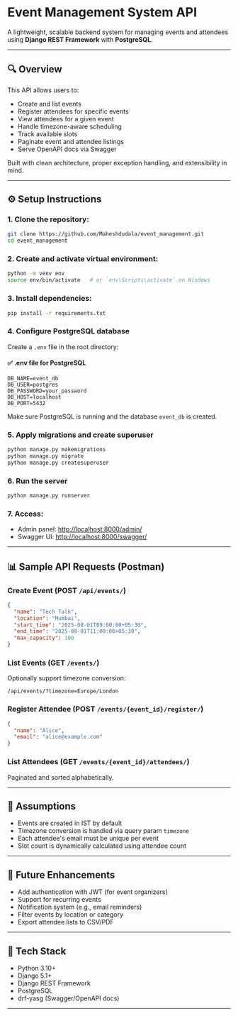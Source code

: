 # Event Management System API

A lightweight, scalable backend system for managing events and attendees using **Django REST Framework** with **PostgreSQL**.

---

## 🔍 Overview

This API allows users to:

* Create and list events
* Register attendees for specific events
* View attendees for a given event
* Handle timezone-aware scheduling
* Track available slots
* Paginate event and attendee listings
* Serve OpenAPI docs via Swagger

Built with clean architecture, proper exception handling, and extensibility in mind.

---

## ⚙️ Setup Instructions

### 1. Clone the repository:

```bash
git clone https://github.com/Maheshdudala/event_management.git
cd event_management
```

### 2. Create and activate virtual environment:

```bash
python -m venv env
source env/bin/activate   # or `env\Scripts\activate` on Windows
```

### 3. Install dependencies:

```bash
pip install -r requirements.txt
```

### 4. Configure PostgreSQL database

Create a `.env` file in the root directory:

#### ✅ .env file for PostgreSQL

```
DB_NAME=event_db
DB_USER=postgres
DB_PASSWORD=your_password
DB_HOST=localhost
DB_PORT=5432
```

Make sure PostgreSQL is running and the database `event_db` is created.

### 5. Apply migrations and create superuser

```bash
python manage.py makemigrations
python manage.py migrate
python manage.py createsuperuser
```

### 6. Run the server

```bash
python manage.py runserver
```

### 7. Access:

* Admin panel: [http://localhost:8000/admin/](http://localhost:8000/admin/)
* Swagger UI: [http://localhost:8000/swagger/](http://localhost:8000/swagger/)

---

## 📊 Sample API Requests (Postman)

### Create Event (POST `/api/events/`)

```json
{
  "name": "Tech Talk",
  "location": "Mumbai",
  "start_time": "2025-08-01T09:00:00+05:30",
  "end_time": "2025-08-01T11:00:00+05:30",
  "max_capacity": 100
}
```

### List Events (GET `/events/`)

Optionally support timezone conversion:

```
/api/events/?timezone=Europe/London
```

### Register Attendee (POST `/events/{event_id}/register/`)

```json
{
  "name": "Alice",
  "email": "alice@example.com"
}
```

### List Attendees (GET `/events/{event_id}/attendees/`)

Paginated and sorted alphabetically.

---

## 🤔 Assumptions

* Events are created in IST by default
* Timezone conversion is handled via query param `timezone`
* Each attendee's email must be unique per event
* Slot count is dynamically calculated using attendee count

---

## 🚀 Future Enhancements

* Add authentication with JWT (for event organizers)
* Support for recurring events
* Notification system (e.g., email reminders)
* Filter events by location or category
* Export attendee lists to CSV/PDF

---

## 🚩 Tech Stack

* Python 3.10+
* Django 5.1+
* Django REST Framework
* PostgreSQL
* drf-yasg (Swagger/OpenAPI docs)

---
